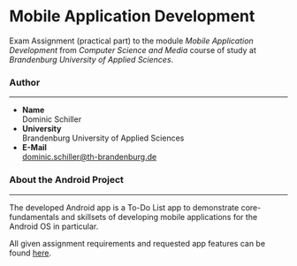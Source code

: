 # Mobile Application Development

Exam Assignment (practical part) to the module *Mobile Application Development* from *Computer Science and Media* course of study at *Brandenburg University of Applied Sciences*.

### Author

-----------

* **Name**<br />Dominic Schiller<br />
* **University**<br />Brandenburg University of Applied Sciences<br />
* **E-Mail**<br />dominic.schiller@th-brandenburg.de



### About the Android Project

-----------

The developed Android app is a To-Do List app to demonstrate core-fundamentals and skillsets of developing mobile applications for the Android OS in particular. 

All given assignment requirements and requested app features can be found [here](assignment/assignment_tasks_and_requirements.pdf).

